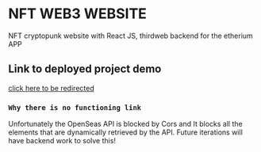 # NFT WEB3 WEBSITE

NFT cryptopunk website with React JS, thirdweb backend for the etherium APP

## Link to deployed project demo

[click here to be redirected](https://www.youtube.com/watch?v=cw5tTRByTMY&feature=youtu.be)

### `Why there is no functioning link`

Unfortunately the OpenSeas API is blocked by Cors and It blocks all the elements that are dynamically retrieved by the API. Future iterations will have backend work to solve this!
